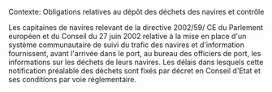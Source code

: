 Contexte: Obligations relatives au dépôt des déchets des navires et contrôle

Les capitaines de navires relevant de la directive 2002/59/ CE du Parlement européen et du Conseil du 27 juin 2002 relative à la mise en place d'un système communautaire de suivi du trafic des navires et d'information fournissent, avant l'arrivée dans le port, au bureau des officiers de port, les informations sur les déchets de leurs navires. Les délais dans lesquels cette notification préalable des déchets sont fixés par décret en Conseil d'Etat et ses conditions par voie réglementaire.